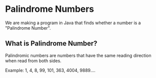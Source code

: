 # Palindrome Numbers


We are making a program in Java that finds whether a number is a "Palindrome Number".



## What is Palindrome Number?


Palindromic numbers are numbers that have the same reading direction when read from both sides.



Example: 1, 4, 8, 99, 101, 363, 4004, 9889....